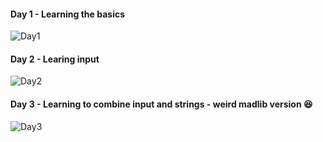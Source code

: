 #### Day 1 - Learning the basics
![Day1](https://github.com/user-attachments/assets/b95a2fa6-6942-4934-a19c-902c4ccb869e)

#### Day 2 - Learing input
![Day2](https://github.com/user-attachments/assets/64af3a32-d37b-44b4-8338-c2dc87dd9d5c)

#### Day 3 - Learning to combine input and strings - weird madlib version :laughing:
![Day3](https://github.com/user-attachments/assets/55fc9b2a-7bf9-4f61-9dc1-5df47c4a985b)
